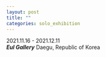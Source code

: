 ```yaml
---
layout: post
title: ""
categories: solo_exhibition
---
```

2021.11.16 - 2021.12.11<br>
***Eul Gallery*** Daegu, Republic of Korea<br>

<img srcset="
https://dlytasy0vre7p.cloudfront.net/211116_Eul_Gallery/1_1149x1000.jpg 1149w,
https://dlytasy0vre7p.cloudfront.net/211116_Eul_Gallery/1_2297x2000.jpg 2297w,
https://dlytasy0vre7p.cloudfront.net/211116_Eul_Gallery/1_4594x4000.jpg 4594w
" alt="">

<img srcset="
https://dlytasy0vre7p.cloudfront.net/211116_Eul_Gallery/2_1772x3000.jpg 1772w,
https://dlytasy0vre7p.cloudfront.net/211116_Eul_Gallery/2_3544x6000.jpg 3544w,
https://dlytasy0vre7p.cloudfront.net/211116_Eul_Gallery/2_886x1500.jpg 886w
" alt="">

<img srcset="
https://dlytasy0vre7p.cloudfront.net/211116_Eul_Gallery/3_1727x1776.jpg 1727w,
https://dlytasy0vre7p.cloudfront.net/211116_Eul_Gallery/3_3453x3552.jpg 3453w,
https://dlytasy0vre7p.cloudfront.net/211116_Eul_Gallery/3_863x888.jpg 863w
" alt="">

<img srcset="
https://dlytasy0vre7p.cloudfront.net/211116_Eul_Gallery/4_1441x1408.jpg 1441w,
https://dlytasy0vre7p.cloudfront.net/211116_Eul_Gallery/4_2881x2816.jpg 2881w,
https://dlytasy0vre7p.cloudfront.net/211116_Eul_Gallery/4_720x704.jpg 720w
" alt="">

<img srcset="
https://dlytasy0vre7p.cloudfront.net/211116_Eul_Gallery/5_1706x2856.jpg 1706w,
https://dlytasy0vre7p.cloudfront.net/211116_Eul_Gallery/5_3412x5711.jpg 3412w,
https://dlytasy0vre7p.cloudfront.net/211116_Eul_Gallery/5_853x1428.jpg 853w
" alt="">

<img srcset="
https://dlytasy0vre7p.cloudfront.net/211116_Eul_Gallery/5-1_1500x1000.jpg 1500w,
https://dlytasy0vre7p.cloudfront.net/211116_Eul_Gallery/5-1_3000x2000.jpg 3000w,
https://dlytasy0vre7p.cloudfront.net/211116_Eul_Gallery/5-1_6000x4000.jpg 6000w
" alt="">

<img srcset="
https://dlytasy0vre7p.cloudfront.net/211116_Eul_Gallery/6_1040x1000.jpg 1040w,
https://dlytasy0vre7p.cloudfront.net/211116_Eul_Gallery/6_2079x2000.jpg 2079w,
https://dlytasy0vre7p.cloudfront.net/211116_Eul_Gallery/6_4158x4000.jpg 4158w
" alt="">

<img srcset="
https://dlytasy0vre7p.cloudfront.net/211116_Eul_Gallery/6-1_1500x1000.jpg 1500w,
https://dlytasy0vre7p.cloudfront.net/211116_Eul_Gallery/6-1_3000x2000.jpg 3000w,
https://dlytasy0vre7p.cloudfront.net/211116_Eul_Gallery/6-1_6000x4000.jpg 6000w
" alt="">

<img srcset="
https://dlytasy0vre7p.cloudfront.net/211116_Eul_Gallery/7_1057x1000.jpg 1057w,
https://dlytasy0vre7p.cloudfront.net/211116_Eul_Gallery/7_2113x2000.jpg 2113w,
https://dlytasy0vre7p.cloudfront.net/211116_Eul_Gallery/7_4226x4000.jpg 4226w
" alt="">

<img srcset="
https://dlytasy0vre7p.cloudfront.net/211116_Eul_Gallery/8_1220x919.jpg 1220w,
https://dlytasy0vre7p.cloudfront.net/211116_Eul_Gallery/8_2439x1838.jpg 2439w,
https://dlytasy0vre7p.cloudfront.net/211116_Eul_Gallery/8_4878x3675.jpg 4878w
" alt="">

<img srcset="
https://dlytasy0vre7p.cloudfront.net/211116_Eul_Gallery/9_1349x972.jpg 1349w,
https://dlytasy0vre7p.cloudfront.net/211116_Eul_Gallery/9_2698x1945.jpg 2698w,
https://dlytasy0vre7p.cloudfront.net/211116_Eul_Gallery/9_5396x3889.jpg 5396w
" alt="">

<img srcset="
https://dlytasy0vre7p.cloudfront.net/211116_Eul_Gallery/10_1346x914.jpg 1346w,
https://dlytasy0vre7p.cloudfront.net/211116_Eul_Gallery/10_2692x1828.jpg 2692w,
https://dlytasy0vre7p.cloudfront.net/211116_Eul_Gallery/10_5384x3655.jpg 5384w
" alt="">

<img srcset="
https://dlytasy0vre7p.cloudfront.net/211116_Eul_Gallery/11_1376x980.jpg 1376w,
https://dlytasy0vre7p.cloudfront.net/211116_Eul_Gallery/11_2751x1960.jpg 2751w,
https://dlytasy0vre7p.cloudfront.net/211116_Eul_Gallery/11_5502x3920.jpg 5502w
" alt="">

<img srcset="
https://dlytasy0vre7p.cloudfront.net/211116_Eul_Gallery/12_1500x1000.jpg 1500w,
https://dlytasy0vre7p.cloudfront.net/211116_Eul_Gallery/12_3000x2000.jpg 3000w,
https://dlytasy0vre7p.cloudfront.net/211116_Eul_Gallery/12_6000x4000.jpg 6000w
" alt="">

<img srcset="
https://dlytasy0vre7p.cloudfront.net/211116_Eul_Gallery/12-1_1500x1000.jpg 1500w,
https://dlytasy0vre7p.cloudfront.net/211116_Eul_Gallery/12-1_3000x2000.jpg 3000w,
https://dlytasy0vre7p.cloudfront.net/211116_Eul_Gallery/12-1_6000x4000.jpg 6000w
" alt="">

<img srcset="
https://dlytasy0vre7p.cloudfront.net/211116_Eul_Gallery/13_1936x984.jpg 1936w,
https://dlytasy0vre7p.cloudfront.net/211116_Eul_Gallery/13_3871x1968.jpg 3871w,
https://dlytasy0vre7p.cloudfront.net/211116_Eul_Gallery/13_7742x3935.jpg 7742w
" alt="">

<img srcset="
https://dlytasy0vre7p.cloudfront.net/211116_Eul_Gallery/14_1500x1000.jpg 1500w,
https://dlytasy0vre7p.cloudfront.net/211116_Eul_Gallery/14_3000x2000.jpg 3000w,
https://dlytasy0vre7p.cloudfront.net/211116_Eul_Gallery/14_6000x4000.jpg 6000w
" alt="">